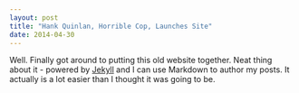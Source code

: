 ```yaml
---
layout: post
title: "Hank Quinlan, Horrible Cop, Launches Site"
date: 2014-04-30
---
```


Well. Finally got around to putting this old website together.
Neat thing about it - powered by [Jekyll](http://jekyllrb.com) and I can use Markdown to author my posts.
It actually is a lot easier than I thought it was going to be.
